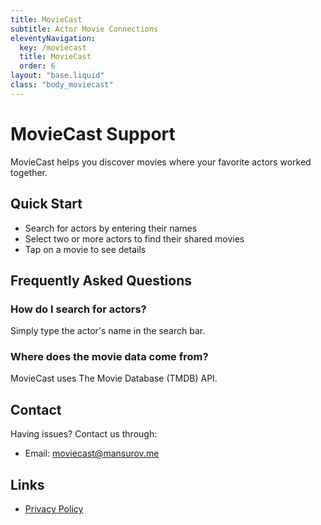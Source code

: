 ```yaml
---
title: MovieCast
subtitle: Actor Movie Connections
eleventyNavigation:
  key: /moviecast
  title: MovieCast
  order: 6
layout: "base.liquid"
class: "body_moviecast"
---
```


# MovieCast Support

MovieCast helps you discover movies where your favorite actors worked together.

## Quick Start

- Search for actors by entering their names
- Select two or more actors to find their shared movies
- Tap on a movie to see details

## Frequently Asked Questions

### How do I search for actors?

Simply type the actor's name in the search bar.

### Where does the movie data come from?

MovieCast uses The Movie Database (TMDB) API.

## Contact

Having issues? Contact us through:

- Email: [moviecast@mansurov.me](mailto:moviecast@mansurov.me)
<!-- - [App Store Page](link) -->

## Links

- [Privacy Policy](/moviecast/privacy-policy)
<!-- - [Terms of Use](link) -->
